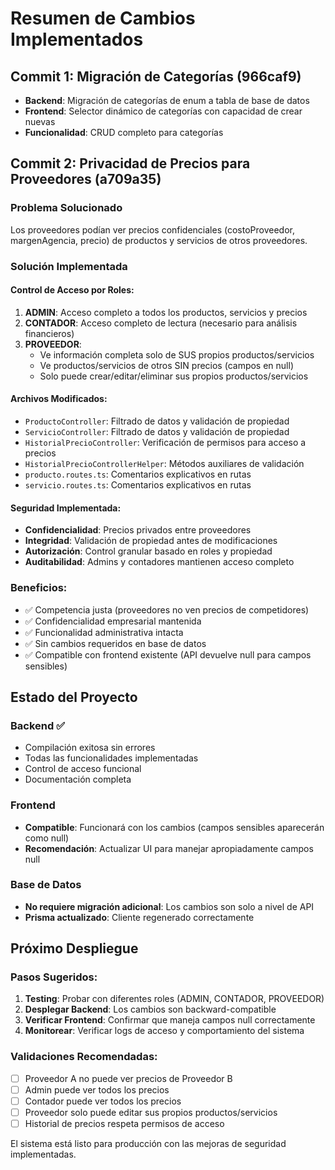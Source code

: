 # Resumen de Cambios Implementados

## Commit 1: Migración de Categorías (966caf9)
- **Backend**: Migración de categorías de enum a tabla de base de datos
- **Frontend**: Selector dinámico de categorías con capacidad de crear nuevas
- **Funcionalidad**: CRUD completo para categorías

## Commit 2: Privacidad de Precios para Proveedores (a709a35)

### Problema Solucionado
Los proveedores podían ver precios confidenciales (costoProveedor, margenAgencia, precio) de productos y servicios de otros proveedores.

### Solución Implementada

#### Control de Acceso por Roles:
1. **ADMIN**: Acceso completo a todos los productos, servicios y precios
2. **CONTADOR**: Acceso completo de lectura (necesario para análisis financieros)
3. **PROVEEDOR**: 
   - Ve información completa solo de SUS propios productos/servicios
   - Ve productos/servicios de otros SIN precios (campos en null)
   - Solo puede crear/editar/eliminar sus propios productos/servicios

#### Archivos Modificados:
- `ProductoController`: Filtrado de datos y validación de propiedad
- `ServicioController`: Filtrado de datos y validación de propiedad
- `HistorialPrecioController`: Verificación de permisos para acceso a precios
- `HistorialPrecioControllerHelper`: Métodos auxiliares de validación
- `producto.routes.ts`: Comentarios explicativos en rutas
- `servicio.routes.ts`: Comentarios explicativos en rutas

#### Seguridad Implementada:
- **Confidencialidad**: Precios privados entre proveedores
- **Integridad**: Validación de propiedad antes de modificaciones
- **Autorización**: Control granular basado en roles y propiedad
- **Auditabilidad**: Admins y contadores mantienen acceso completo

### Beneficios:
- ✅ Competencia justa (proveedores no ven precios de competidores)
- ✅ Confidencialidad empresarial mantenida
- ✅ Funcionalidad administrativa intacta
- ✅ Sin cambios requeridos en base de datos
- ✅ Compatible con frontend existente (API devuelve null para campos sensibles)

## Estado del Proyecto

### Backend ✅
- Compilación exitosa sin errores
- Todas las funcionalidades implementadas
- Control de acceso funcional
- Documentación completa

### Frontend 
- **Compatible**: Funcionará con los cambios (campos sensibles aparecerán como null)
- **Recomendación**: Actualizar UI para manejar apropiadamente campos null

### Base de Datos
- **No requiere migración adicional**: Los cambios son solo a nivel de API
- **Prisma actualizado**: Cliente regenerado correctamente

## Próximo Despliegue

### Pasos Sugeridos:
1. **Testing**: Probar con diferentes roles (ADMIN, CONTADOR, PROVEEDOR)
2. **Desplegar Backend**: Los cambios son backward-compatible
3. **Verificar Frontend**: Confirmar que maneja campos null correctamente
4. **Monitorear**: Verificar logs de acceso y comportamiento del sistema

### Validaciones Recomendadas:
- [ ] Proveedor A no puede ver precios de Proveedor B
- [ ] Admin puede ver todos los precios
- [ ] Contador puede ver todos los precios
- [ ] Proveedor solo puede editar sus propios productos/servicios
- [ ] Historial de precios respeta permisos de acceso

El sistema está listo para producción con las mejoras de seguridad implementadas.
